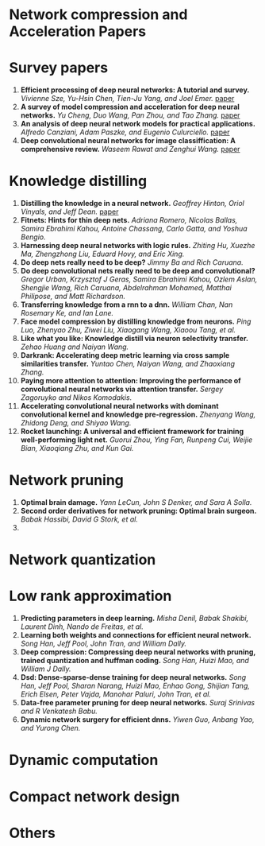 # Network compression and Acceleration Papers

# Survey papers

  1. **Efficient processing of deep neural networks: A tutorial and survey.** *Vivienne Sze, Yu-Hsin Chen, Tien-Ju Yang, and Joel Emer.* [paper](https://ieeexplore.ieee.org/abstract/document/8114708)
  2. **A survey of model compression and acceleration for deep neural networks.** *Yu Cheng, Duo Wang, Pan Zhou, and Tao Zhang.* [paper](https://arxiv.org/abs/1710.09282)
  3. **An analysis of deep neural network models for practical applications.** *Alfredo Canziani, Adam Paszke, and Eugenio Culurciello.* [paper](https://arxiv.org/abs/1605.07678)
  4. **Deep convolutional neural networks for image classiffication: A comprehensive review.** *Waseem Rawat and Zenghui Wang.* [paper](https://www.mitpressjournals.org/doi/full/10.1162/neco_a_00990)

# Knowledge distilling

  1. **Distilling the knowledge in a neural network.** *Geoffrey Hinton, Oriol Vinyals, and Jeff Dean.* [paper]()
  2. **Fitnets: Hints for thin deep nets.** *Adriana Romero, Nicolas Ballas, Samira Ebrahimi Kahou, Antoine Chassang, Carlo Gatta, and Yoshua Bengio.* 
  3. **Harnessing deep neural networks with logic rules.** *Zhiting Hu, Xuezhe Ma, Zhengzhong Liu, Eduard Hovy, and Eric Xing.* 
  4. **Do deep nets really need to be deep?** *Jimmy Ba and Rich Caruana.* 
  5. **Do deep convolutional nets really need to be deep and convolutional?** *Gregor Urban, Krzysztof J Geras, Samira Ebrahimi Kahou, Ozlem Aslan, Shengjie Wang, Rich Caruana, Abdelrahman Mohamed, Matthai Philipose, and Matt Richardson.* 
  6. **Transferring knowledge from a rnn to a dnn.** *William Chan, Nan Rosemary Ke, and Ian Lane.* 
  7. **Face model compression by distilling knowledge from neurons.** *Ping Luo, Zhenyao Zhu, Ziwei Liu, Xiaogang Wang, Xiaoou Tang, et al.* 
  8. **Like what you like: Knowledge distill via neuron selectivity transfer.** *Zehao Huang and Naiyan Wang.* 
  9. **Darkrank: Accelerating deep metric learning via cross sample similarities transfer.** *Yuntao Chen, Naiyan Wang, and Zhaoxiang Zhang.* 
  10. **Paying more attention to attention: Improving the performance of convolutional neural networks via attention transfer.** *Sergey Zagoruyko and Nikos Komodakis.*
  11. **Accelerating convolutional neural networks with dominant convolutional kernel and knowledge pre-regression.** *Zhenyang Wang, Zhidong Deng, and Shiyao Wang.*
  12. **Rocket launching: A universal and efficient framework for training well-performing light net.** *Guorui Zhou, Ying Fan, Runpeng Cui, Weijie Bian, Xiaoqiang Zhu, and Kun Gai.* 
  
# Network pruning
  1. **Optimal brain damage.** *Yann LeCun, John S Denker, and Sara A Solla.*
  1. **Second order derivatives for network pruning: Optimal brain surgeon.** *Babak Hassibi, David G Stork, et al.*
  1. 

# Network quantization

# Low rank approximation
  1. **Predicting parameters in deep learning.** *Misha Denil, Babak Shakibi, Laurent Dinh, Nando de Freitas, et al.*
  1. **Learning both weights and connections for efficient neural network.** *Song Han, Jeff Pool, John Tran, and William Dally.* 
  1. **Deep compression: Compressing deep neural networks with pruning, trained quantization and huffman coding.** *Song Han, Huizi Mao, and William J Dally.*
  1. **Dsd: Dense-sparse-dense training for deep neural networks.** *Song Han, Jeff Pool, Sharan Narang, Huizi Mao, Enhao Gong, Shijian Tang, Erich Elsen, Peter Vajda, Manohar Paluri, John Tran, et al.*
  1. **Data-free parameter pruning for deep neural networks.** *Suraj Srinivas and R Venkatesh Babu.*
  1. **Dynamic network surgery for efficient dnns.** *Yiwen Guo, Anbang Yao, and Yurong Chen.*
  

# Dynamic computation

# Compact network design

# Others

